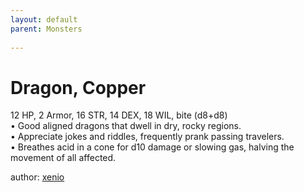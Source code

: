 ```yaml
---
layout: default
parent: Monsters 
   
--- 
```

# Dragon, Copper
12 HP, 2 Armor, 16 STR, 14 DEX, 18 WIL, bite (d8+d8)  
• Good aligned dragons that dwell in dry, rocky regions.  
• Appreciate jokes and riddles, frequently prank passing travelers.  
• Breathes acid in a cone for d10 damage or slowing gas, halving the movement of all affected.  




author: [xenio](https://xenioinabottle.blogspot.com/2021/02/classic-monsters-for-cairnito-part-1.html) 


